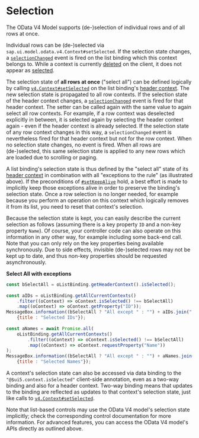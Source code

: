 <!-- loioec55312f796f45e8883810af3b68b46c -->

# Selection

The OData V4 Model supports \(de-\)selection of individual rows and of all rows at once.

Individual rows can be \(de-\)selected via `sap.ui.model.odata.v4.Context#setSelected`. If the selection state changes, a [`selectionChanged`](https://ui5.sap.com/#/api/sap.ui.model.odata.v4.ODataListBinding%23events/selectionChanged) event is fired on the list binding which this context belongs to. While a context is currently [deleted](https://ui5.sap.com/#/api/sap.ui.model.odata.v4.Context%23methods/isDeleted) on the client, it does not appear as [selected](https://ui5.sap.com/#/api/sap.ui.model.odata.v4.Context%23methods/isSelected).

The selection state of **all rows at once** \("select all"\) can be defined logically by calling [`v4.Context#setSelected`](https://ui5.sap.com/#/api/sap.ui.model.odata.v4.Context%23methods/setSelected) on the list binding's [header context](https://ui5.sap.com/#/api/sap.ui.model.odata.v4.ODataListBinding%23methods/getHeaderContext). The new selection state is propagated to all row contexts. If the selection state of the header context changes, a [`selectionChanged`](https://ui5.sap.com/#/api/sap.ui.model.odata.v4.ODataListBinding%23events/selectionChanged) event is fired for that header context. The setter can be called again with the same value to again select all row contexts. For example, if a row context was deselected explicitly in between, it is selected again by selecting the header context again - even if the header context is already selected. If the selection state of any row context changes in this way, a `selectionChanged` event is nevertheless fired for that header context but not for the row context. When no selection state changes, no event is fired. When all rows are \(de-\)selected, this same selection state is applied to any new rows which are loaded due to scrolling or paging.

A list binding's selection state is thus defined by the "select all" state of its [header context](https://ui5.sap.com/#/api/sap.ui.model.odata.v4.ODataListBinding%23methods/getHeaderContext) in combination with all "exceptions to the rule" \(as illustrated above\). If the preconditions of [`#setKeepAlive`](https://ui5.sap.com/#/api/sap.ui.model.odata.v4.Context%23methods/setKeepAlive) hold, a best effort is made to implicitly keep those exceptions alive in order to preserve the binding's selection state. Once a row selection is no longer needed, for example because you perform an operation on this context which logically removes it from its list, you need to reset that context's selection.

Because the selection state is kept, you can easily describe the current selection as follows \(assuming there is a key property `ID` and a non-key property `Name`\). Of course, your controller code can also operate on this information in any other way, for example including some back-end call. Note that you can only rely on the key properties being available synchronously. Due to side effects, invisible \(de-\)selected rows may not be kept up to date, and thus non-key properties should be requested asynchronously.

**Select All with exceptions** 

```js
const bSelectAll = oListBinding.getHeaderContext().isSelected();
 
const aIDs = oListBinding.getAllCurrentContexts()
    .filter((oContext) => oContext.isSelected() !== bSelectAll)
    .map((oContext) => oContext.getProperty("ID"));
MessageBox.information((bSelectAll ? "All except " : "") + aIDs.join(", "),
    {title : "Selected IDs"});
 
const aNames = await Promise.all(
    oListBinding.getAllCurrentContexts()
        .filter((oContext) => oContext.isSelected() !== bSelectAll)
        .map((oContext) => oContext.requestProperty("Name"))
);
MessageBox.information((bSelectAll ? "All except " : "") + aNames.join(", "),
    {title : "Selected Names"});
```

A context's selection state can also be accessed via data binding to the `"@$ui5.context.isSelected"` client-side annotation, even as a two-way binding and also for a header context. Two-way binding means that updates to the binding are reflected as updates to that context's selection state, just like calls to [`v4.Context#setSelected`](https://ui5.sap.com/#/api/sap.ui.model.odata.v4.Context%23methods/setSelected).

Note that list-based controls may use the OData V4 model's selection state implicitly; check the corresponding control documentation for more information. For advanced features, you can access the OData V4 model's APIs directly as outlined above.

